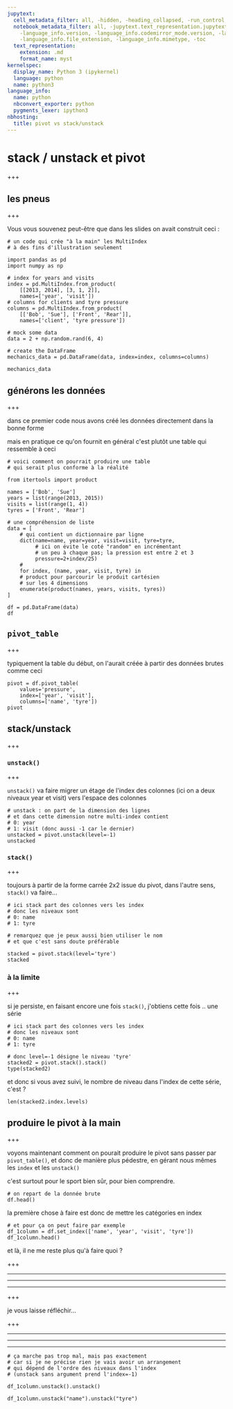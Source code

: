 ```yaml
---
jupytext:
  cell_metadata_filter: all, -hidden, -heading_collapsed, -run_control, -trusted
  notebook_metadata_filter: all, -jupytext.text_representation.jupytext_version, -jupytext.text_representation.format_version,
    -language_info.version, -language_info.codemirror_mode.version, -language_info.codemirror_mode,
    -language_info.file_extension, -language_info.mimetype, -toc
  text_representation:
    extension: .md
    format_name: myst
kernelspec:
  display_name: Python 3 (ipykernel)
  language: python
  name: python3
language_info:
  name: python
  nbconvert_exporter: python
  pygments_lexer: ipython3
nbhosting:
  title: pivot vs stack/unstack
---
```


# stack / unstack et pivot

+++

## les pneus

+++

Vous vous souvenez peut-être que dans les slides on avait construit ceci :

```{code-cell} ipython3
# un code qui crée "à la main" les MultiIndex
# à des fins d'illustration seulement

import pandas as pd
import numpy as np

# index for years and visits
index = pd.MultiIndex.from_product(
    [[2013, 2014], [3, 1, 2]],
    names=['year', 'visit'])
# columns for clients and tyre pressure
columns = pd.MultiIndex.from_product(
    [['Bob', 'Sue'], ['Front', 'Rear']],
    names=['client', 'tyre pressure'])

# mock some data
data = 2 + np.random.rand(6, 4)

# create the DataFrame
mechanics_data = pd.DataFrame(data, index=index, columns=columns)

mechanics_data
```

## générons les données

+++

dans ce premier code nous avons créé les données directement dans la bonne forme

mais en pratique ce qu'on fournit en général c'est plutôt une table qui ressemble à ceci

```{code-cell} ipython3
# voici comment on pourrait produire une table
# qui serait plus conforme à la réalité

from itertools import product

names = ['Bob', 'Sue']
years = list(range(2013, 2015))
visits = list(range(1, 4))
tyres = ['Front', 'Rear']

# une compréhension de liste
data = [
    # qui contient un dictionnaire par ligne
    dict(name=name, year=year, visit=visit, tyre=tyre, 
         # ici on évite le coté "random" en incrémentant
         # un peu à chaque pas; la pression est entre 2 et 3
         pressure=2+index/25)
    # 
    for index, (name, year, visit, tyre) in 
    # product pour parcourir le produit cartésien
    # sur les 4 dimensions
    enumerate(product(names, years, visits, tyres))
]
```

```{code-cell} ipython3
df = pd.DataFrame(data)
df
```

## `pivot_table`

+++

typiquement la table du début, on l'aurait créée à partir des données brutes comme ceci

```{code-cell} ipython3
pivot = df.pivot_table(
    values='pressure',
    index=['year', 'visit'],
    columns=['name', 'tyre'])
pivot
```

## stack/unstack

+++

### `unstack()`

+++

`unstack()` va faire migrer un étage de l'index des colonnes (ici on a deux niveaux year et visit) vers l'espace des colonnes

```{code-cell} ipython3
# unstack : on part de la dimension des lignes
# et dans cette dimension notre multi-index contient
# 0: year
# 1: visit (donc aussi -1 car le dernier)
unstacked = pivot.unstack(level=-1)
unstacked
```

### `stack()`

+++

toujours à partir de la forme carrée 2x2 issue du pivot, dans l'autre sens, `stack()` va faire...

```{code-cell} ipython3
# ici stack part des colonnes vers les index
# donc les niveaux sont
# 0: name
# 1: tyre

# remarquez que je peux aussi bien utiliser le nom
# et que c'est sans doute préférable

stacked = pivot.stack(level='tyre')
stacked
```

### à la limite

+++

si je persiste, en faisant encore une fois `stack()`, j'obtiens cette fois .. une série

```{code-cell} ipython3
# ici stack part des colonnes vers les index
# donc les niveaux sont
# 0: name
# 1: tyre

# donc level=-1 désigne le niveau 'tyre'
stacked2 = pivot.stack().stack()
type(stacked2)
```

et donc si vous avez suivi, le nombre de niveau dans l'index de cette série, c'est ?

```{code-cell} ipython3
len(stacked2.index.levels)
```

## produire le pivot à la main

+++

voyons maintenant comment on pourait produire le pivot sans passer par `pivot_table()`, et donc de manière plus pédestre, en gérant nous mêmes les `index` et les `unstack()`

c'est surtout pour le sport bien sûr, pour bien comprendre.

```{code-cell} ipython3
# on repart de la donnée brute
df.head()
```

la première chose à faire est donc de mettre les catégories en index

```{code-cell} ipython3
# et pour ça on peut faire par exemple
df_1column = df.set_index(['name', 'year', 'visit', 'tyre'])
df_1column.head()
```

et là, il ne me reste plus qu'à faire quoi ?

+++

***
***
***

+++

je vous laisse réfléchir...

+++

***
***
***

```{code-cell} ipython3
# ça marche pas trop mal, mais pas exactement
# car si je ne précise rien je vais avoir un arrangement
# qui dépend de l'ordre des niveaux dans l'index
# (unstack sans argument prend l'index=-1)

df_1column.unstack().unstack()
```

```{code-cell} ipython3
df_1column.unstack("name").unstack("tyre")
```
